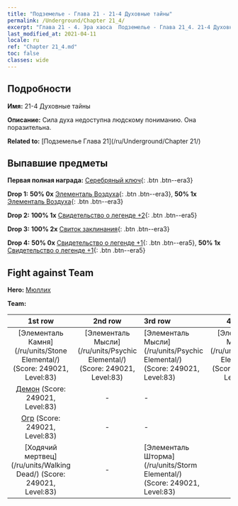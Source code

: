 ```yaml
---
title: "Подземелье - Глава 21 - 21-4 Духовные тайны"
permalink: /Underground/Chapter 21_4/
excerpt: "Глава 21 - 4. Эра хаоса  Подземелье - Глава 21_4. 21-4 Духовные тайны"
last_modified_at: 2021-04-11
locale: ru
ref: "Chapter 21_4.md"
toc: false
classes: wide
---
```


## Подробности

 **Имя:** 21-4 Духовные тайны

 **Описание:** Сила духа недоступна людскому пониманию. Она поразительна.

 **Related to:** [Подземелье Глава 21](/ru/Underground/Chapter 21/)

## Выпавшие предметы

 **Первая полная награда:** [Серебряный ключ](/ru/Items/con_693/){: .btn .btn--era3}

 **Drop 1:** **50% 0x** [Элементаль Воздуха](/ru/Items/her_448/){: .btn .btn--era3}, **50% 1x** [Элементаль Воздуха](/ru/Items/her_448/){: .btn .btn--era3}

 **Drop 2:** **100% 1x** [Свидетельство о легенде +2](/ru/Items/mat_81/){: .btn .btn--era5}

 **Drop 3:** **100% 2x** [Свиток заклинания](/ru/Items/con_694/){: .btn .btn--era3}

 **Drop 4:** **50% 0x** [Свидетельство о легенде +1](/ru/Items/mat_74/){: .btn .btn--era5}, **50% 1x** [Свидетельство о легенде +1](/ru/Items/mat_74/){: .btn .btn--era5}


## Fight against Team
 **Hero:** [Мюллих](/ru/heroes/Mullich/)

 **Team:**


  | 1st row | 2nd row | 3rd row | 4th row |
  |:----:|:----:|:----|:----:|
  | [Элементаль Камня](/ru/units/Stone Elemental/) (Score: 249021, Level:83)  | [Элементаль Мысли](/ru/units/Psychic Elemental/) (Score: 249021, Level:83)  | [Элементаль Мысли](/ru/units/Psychic Elemental/) (Score: 249021, Level:83)  | [Элементаль Мысли](/ru/units/Psychic Elemental/) (Score: 249021, Level:83)  |
  | [Демон](/ru/units/Demon/) (Score: 249021, Level:83)  | - | - | - |
  | [Огр](/ru/units/Ogre/) (Score: 249021, Level:83)  | - | - | - |
  | [Ходячий мертвец](/ru/units/Walking Dead/) (Score: 249021, Level:83)  | - | [Элементаль Шторма](/ru/units/Storm Elemental/) (Score: 249021, Level:83)  | - |



